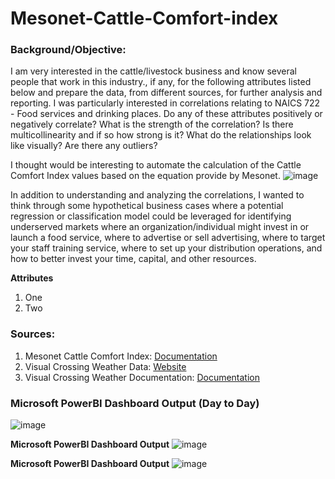 # Mesonet-Cattle-Comfort-index
### Background/Objective:
I am very interested in the cattle/livestock business and know several people that work in this industry., if any, for the following attributes listed below and prepare the data, from different sources, for further analysis and reporting. I was particularly interested in correlations relating to NAICS 722 - Food services and drinking places. Do any of these attributes positively or negatively correlate? What is the strength of the correlation? Is there multicollinearity and if so how strong is it?  What do the relationships look like visually? Are there any outliers?

I thought would be interesting to automate the calculation of the Cattle Comfort Index values based on the equation provide by Mesonet.
![image](https://github.com/johnmurphy/Mesonet-Cattle-Comfort-index/assets/38695469/b2f42fbc-1ca9-44fa-a803-c1ce247726fc)

In addition to understanding and analyzing the correlations, I wanted to think through some hypothetical business cases where a potential regression or classification model could be leveraged for identifying underserved markets where an organization/individual might invest in or launch a food service, where to advertise or sell advertising, where to target your staff training service, where to set up your distribution operations, and how to better invest your time, capital, and other resources.

__Attributes__
1. One
1. Two

### Sources: 
1. Mesonet Cattle Comfort Index: [Documentation](https://content.prod.mesonet.org/learn/ag/tools_documentation/Cattle_Comfort_Description.201605.pdf)
1. Visual Crossing Weather Data: [Website](https://www.visualcrossing.com/)
1. Visual Crossing Weather Documentation: [Documentation](https://www.visualcrossing.com/resources/documentation/weather-data/weather-data-documentation/)
         
### Microsoft PowerBI Dashboard Output (Day to Day)

![image](https://github.com/johnmurphy/Mesonet-Cattle-Comfort-index-/assets/38695469/03ce62d8-9930-4e19-8c8b-3a731be37c4c)

__Microsoft PowerBI Dashboard Output__
![image](https://github.com/johnmurphy/Mesonet-Cattle-Comfort-index-/assets/38695469/a3910ab9-794f-4d80-8a63-179a7d7df821)

__Microsoft PowerBI Dashboard Output__
![image](https://github.com/johnmurphy/Mesonet-Cattle-Comfort-index-/assets/38695469/ef60a62e-84ee-41eb-986d-36e3beb2becc)






